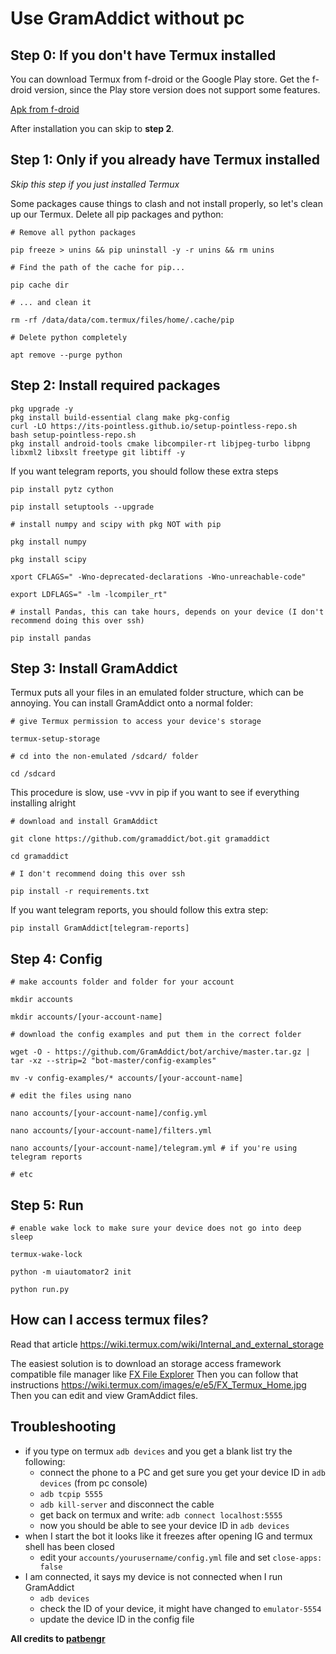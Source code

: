
# Use GramAddict without pc


## Step 0: If you don't have Termux installed

You can download Termux from f-droid or the Google Play store. Get the f-droid version, since the Play store version does not support some features.  

[Apk from f-droid](https://f-droid.org/it/packages/com.termux/)

After installation you can skip to __step 2__.

## Step 1: Only if you already have Termux installed

_Skip this step if you just installed Termux_

Some packages cause things to clash and not install properly, so let's clean up our Termux. 
Delete all pip packages and python:

```
# Remove all python packages

pip freeze > unins && pip uninstall -y -r unins && rm unins

# Find the path of the cache for pip...

pip cache dir

# ... and clean it

rm -rf /data/data/com.termux/files/home/.cache/pip

# Delete python completely

apt remove --purge python
```


## Step 2: Install required packages

```
pkg upgrade -y
pkg install build-essential clang make pkg-config
curl -LO https://its-pointless.github.io/setup-pointless-repo.sh
bash setup-pointless-repo.sh
pkg install android-tools cmake libcompiler-rt libjpeg-turbo libpng libxml2 libxslt freetype git libtiff -y
```

If you want telegram reports, you should follow these extra steps

```
pip install pytz cython

pip install setuptools --upgrade

# install numpy and scipy with pkg NOT with pip

pkg install numpy

pkg install scipy

xport CFLAGS=" -Wno-deprecated-declarations -Wno-unreachable-code"

export LDFLAGS=" -lm -lcompiler_rt"

# install Pandas, this can take hours, depends on your device (I don't recommend doing this over ssh)

pip install pandas

```

## Step 3: Install GramAddict

Termux puts all your files in an emulated folder structure, which can be annoying. You can install GramAddict onto a normal folder:

```
# give Termux permission to access your device's storage

termux-setup-storage

# cd into the non-emulated /sdcard/ folder

cd /sdcard
```

This procedure is slow, use -vvv in pip if you want to see if everything installing alright

```
# download and install GramAddict

git clone https://github.com/gramaddict/bot.git gramaddict

cd gramaddict

# I don't recommend doing this over ssh

pip install -r requirements.txt
```

If you want telegram reports, you should follow this extra step:
```
pip install GramAddict[telegram-reports]
```
    
## Step 4: Config

```
# make accounts folder and folder for your account

mkdir accounts

mkdir accounts/[your-account-name]

# download the config examples and put them in the correct folder

wget -O - https://github.com/GramAddict/bot/archive/master.tar.gz | tar -xz --strip=2 "bot-master/config-examples"

mv -v config-examples/* accounts/[your-account-name]

# edit the files using nano

nano accounts/[your-account-name]/config.yml

nano accounts/[your-account-name]/filters.yml

nano accounts/[your-account-name]/telegram.yml # if you're using telegram reports

# etc
```

## Step 5: Run

```
# enable wake lock to make sure your device does not go into deep sleep

termux-wake-lock

python -m uiautomator2 init

python run.py
```
    
## How can I access termux files?
Read that article
https://wiki.termux.com/wiki/Internal_and_external_storage

The easiest solution is to download an storage access framework compatible file manager like
[FX File Explorer](https://play.google.com/store/apps/details?id=nextapp.fx)
Then you can follow that instructions
https://wiki.termux.com/images/e/e5/FX_Termux_Home.jpg
Then you can edit and view GramAddict files.

## Troubleshooting
* if you type on termux `adb devices` and you get a blank list try the following:
	* connect the phone to a PC and get sure you get your device ID in `adb devices` (from pc console)
	* `adb tcpip 5555`
	* `adb kill-server` and disconnect the cable
	* get back on termux and write: `adb connect localhost:5555`
	* now you should be able to see your device ID in `adb devices`
* when I start the bot it looks like it freezes after opening IG and termux shell has been closed
	* edit your `accounts/yourusername/config.yml` file and set `close-apps: false`
* I am connected, it says my device is not connected when I run GramAddict
	* `adb devices`
	* check the ID of your device, it might have changed to `emulator-5554`
	* update the device ID in the config file
	



**All credits to [patbengr](https://github.com/patbengr)**

